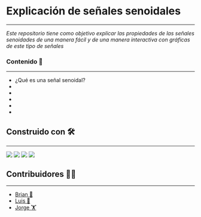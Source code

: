 # Explicación de señales senoidales
***
_Este repositorio tiene como objetivo explicar las propiedades de las señales senoidades de una manera fácil y de una manera interactiva con gráficas de este tipo de señales_

### Contenido 📖
***
* ¿Qué es una señal senoidal?
*
*
*
*
*

## Construido con 🛠️
***
![](https://img.shields.io/badge/Python-3776AB?style=for-the-badge&logo=python&logoColor=white)
![](https://img.shields.io/badge/jupyter-%23FA0F00.svg?style=for-the-badge&logo=jupyter&logoColor=white)
![](https://img.shields.io/badge/Matplotlib-%23ffffff.svg?style=for-the-badge&logo=Matplotlib&logoColor=black)
![](https://img.shields.io/badge/numpy-%23013243.svg?style=for-the-badge&logo=numpy&logoColor=white)
  
## Contribuidores 👨‍💻
***
- [Brian 🐍](https://github.com/RoboG0)
- [Luis 🦖](https://github.com/LuisZarat)
- [Jorge 🏋️](https://github.com/georgeif2212)